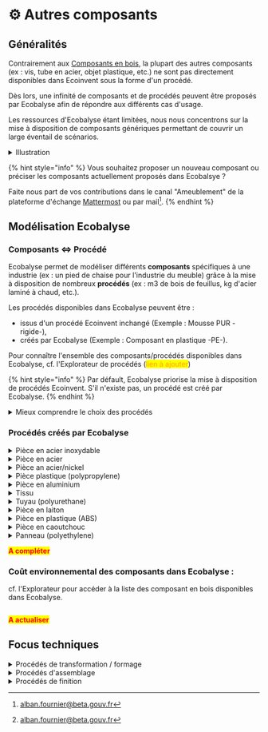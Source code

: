 # ⚙️ Autres composants

## Généralités

Contrairement aux [Composants en bois](composants-en-bois.md), la plupart des autres composants (ex : vis, tube en acier, objet plastique, etc.) ne sont pas directement disponibles dans Ecoinvent sous la forme d'un procédé.&#x20;

Dès lors, une infinité de composants et de procédés peuvent être proposés par Ecobalyse afin de répondre aux différents cas d'usage. &#x20;

Les ressources d'Ecobalyse étant limitées, nous nous concentrons sur la mise à disposition de composants génériques permettant de couvrir un large éventail de scénarios. &#x20;

<details>

<summary>Illustration</summary>

De nombreux objets sont constitués de polyethylene (plastique) tels que des sacs de congélation, des jouets pour enfants tels que les LEGO, des tuyaux d'arrosage, de la vaisselle réutilisable, etc.&#x20;

Pour modéliser ces composants constitués de polyethylene, Ecobalyse a créé un composant générique ayant les caractéristiques suivantes :&#x20;

* Nom = Composant plastique (PE) :flag\_fr: / Plastic frame (PE) :flag\_gb:
* Détails =&#x20;
  * Production de 1,06 kg de billes de plastique (PE) \
    (_procédé Ecoinvent = market for polyethylene, high density, granulate, GLO_)\
    \+
  * Thermorformage et Extrusion de 1kg de feuilles de plastique \
    (_procédé Ecoinvent = market for extrusion of plastic sheets and thermoforming, inline, GLO_)

</details>

{% hint style="info" %}
Vous souhaitez proposer un nouveau composant ou préciser les composants actuellement proposés dans Ecobalsye ?&#x20;

Faite nous part de vos contributions dans le canal "Ameublement" de la plateforme d'échange [Mattermost](https://fabrique-numerique.gitbook.io/ecobalyse/communaute) ou par mail[^1].&#x20;
{% endhint %}

## Modélisation Ecobalyse

### Composants <=> Procédé

&#x20;Ecobalyse permet de modéliser différents **composants** spécifiques à une industrie (ex : un pied de chaise pour l'industrie du meuble) grâce à la mise à disposition de nombreux **procédés** (ex : m3 de bois de feuillus, kg d'acier laminé à chaud, etc.).&#x20;

Les procédés disponibles dans Ecobalyse peuvent être : &#x20;

* issus d'un procédé Ecoinvent inchangé (Exemple : Mousse PUR -rigide-),
* créés par Ecobalyse (Exemple : Composant en plastique -PE-).

Pour connaître l'ensemble des composants/procédés disponibles dans Ecobalyse, cf. l'Explorateur de procédés (<mark style="color:orange;">lien à ajouter</mark>)&#x20;

{% hint style="info" %}
Par défault, Ecobalyse priorise la mise à disposition de procédés Ecoinvent. S'il n'existe pas, un procédé est créé par Ecobalyse.
{% endhint %}

<details>

<summary>Mieux comprendre le choix des procédés</summary>

Une infinité de procédés pourraient être disponibles dans Ecobalyse car les pratiques des industries sont variées. Deux principaux paramètres expliquent cette multitude de scénarios :&#x20;

* des **origines** diverses pour un même procédé/composant (ex : produir une pièce métallique en acier en Chine ou en France engendre des impacts environnementaux significativement différents du fait des mix énergétiques nationaux),
* &#x20;des **procédés/techniques** diverses (ex : produit une pièce métallique en acier laminé à chaud, laminé à froid ou extrudé engendre des impacts environnementaux significativement différents du fait d'étapes de production différentes). &#x20;

Dès lors, Ecobalyse se concentre sur la mise à disposition de "procédés génériques" reflétant les principales pratiques constatées sur une industrie donnée.&#x20;

**Vous souhaitez contribuer** sur la création/enrichissement de tels procédés ?   N'hésitez pas à partager vos retours :&#x20;

* sur la plateforme [Mattermost](https://fabrique-numerique.gitbook.io/ecobalyse/communaute),
* directement par mail[^2].&#x20;

</details>

### Procédés créés par Ecobalyse

<details>

<summary>Pièce en acier inoxydable</summary>

Procédé créé à partir de 2 procédés Ecoinvent : &#x20;

* Matière transformée\
  Procédé Ecoinvent : _steel production, chromium steel 18/8, hot rolled, RER_\
  Quantité : 1 kg
* Etape de transformation\
  Procédé Ecoinvent : _metal working, average for chromium steel product manufacturing, RER_\
  Quantité : 1 kg

</details>

<details>

<summary>Pièce en acier</summary>

Procédé créé à partir de 2 procédés Ecoinvent : &#x20;

* Matière transformée => 1kg d'acier faiblement allié laminé à chaud\
  Procédé Ecoinvent => _steel production, converter, low-alloyed, RER_ \
  Quantité : 1 kg
* Etape de transformation additionnelle => laminage à froid de 1kg d'acier\
  Procédé Ecoinvent => _metal working, average for steel product manufacturing, RER_\
  Quantité : 1 kg

</details>

<details>

<summary>Pièce an acier/nickel</summary>

Procédé créé à partir de 2 procédés Ecoinvent : &#x20;

* Matière transformée \
  Procédé Ecoinvent => _I_**ron-nickel-chromium alloy production, RER**\
  Quantité => 1kg
* Etape de transformation additionnelle\
  Procédé Ecoinvent => _metal working, average for aluminium product manufacturing, RER_\
  Quantité => 1kg

</details>

<details>

<summary>Pièce plastique (polypropylene)</summary>

Procédé créé à partir de 2 procédés Ecoinvent : &#x20;

* Matière transformée => 1 kg de matière plastique \
  Procédé Ecoinvent => _polypropylene production, granulate, RER_\
  Quantité => 1kg
* Etape de transformation additionnelle => thermoformage\
  Procédé Ecoinvent => I_njection moulding, RER_\
  Quantité => 1kg

</details>

<details>

<summary>Pièce en aluminium</summary>

Procédé créé à partir de 2 procédés Ecoinvent : &#x20;

* Matière transformée \
  Procédé Ecoinvent => _Aluminium production, primary, ingot_**,** _IAIA Area, EU27 & EFTA_\
  Quantité => 1kg
* Etape de transformation additionnelle\
  Procédé Ecoinvent => _metal working, average for aluminium product manufacturing, RER_\
  Quantité => 1kg

</details>

<details>

<summary>Tissu</summary>

A compléter

</details>

<details>

<summary>Tuyau (polyurethane)</summary>

Procédé créé à partir de 2 procédés Ecoinvent : &#x20;

* Matière transformée \
  Procédé Ecoinvent => _polyurethane production, flexible foam, MDI-based, RER_\
  Quantité => 1kg
* Etape de transformation additionnelle\
  Procédé Ecoinvent => _extrusion, plastic pipes, RER_\
  Quantité => 1kg

</details>

<details>

<summary>Pièce en laiton</summary>

Procédé créé à partir de 2 procédés Ecoinvent : &#x20;

* Matière transformée \
  Procédé Ecoinvent => _Brass production, CH_\
  Quantité => 1kg
* Etape de transformation additionnelle\
  Procédé Ecoinvent => B_rass turning, average, conventional, RER_\
  Quantité => 1kg

</details>

<details>

<summary>Pièce en plastique (ABS)</summary>

Procédé créé à partir de 2 procédés Ecoinvent : &#x20;

* Matière transformée => 1 kg de matière plastique \
  Procédé Ecoinvent => A_crylonitrile-butadiene-styrene copolymer production, RER_\
  Quantité => 1kg
* Etape de transformation additionnelle => thermoformage\
  Procédé Ecoinvent => I_njection moulding, RER_\
  Quantité => 1kg

</details>

<details>

<summary>Pièce en caoutchouc</summary>

Procédé créé à partir de 2 procédés Ecoinvent : &#x20;

* Matière transformée => 1 kg de matière plastique \
  Procédé Ecoinvent => _Synthetic rubber production, RER_\
  Quantité => 1kg
* Etape de transformation additionnelle => thermoformage\
  Procédé Ecoinvent => I_njection moulding, RER_\
  Quantité => 1kg

</details>

<details>

<summary>Panneau (polyethylene)</summary>

Procédé créé à partir de 2 procédés Ecoinvent : &#x20;

* Matière transformée\
  Procédé Ecoinvent : P_olyethylene production, low density, granulate, RER_\
  Quantité : 1kg
* Etape de transformation\
  Procédé Ecoinvent :  _Calendering, rigid sheets, RER_\
  Quantité : 1kg

</details>

<mark style="color:red;">**A compléter**</mark>

### Coût environnemental des composants dans Ecobalyse :&#x20;

cf. l'Explorateur pour accéder à la liste des composant en bois disponibles dans Ecobalyse.&#x20;



<figure><img src="../../.gitbook/assets/Coût environnemental (uPts _ kg) (1).png" alt=""><figcaption></figcaption></figure>

<mark style="color:red;">**A actualiser**</mark>

## Focus techniques

<details>

<summary>Procédés de transformation / formage</summary>

La grande majorité des composants en plastique ou métal sont créés en transformant de la matière grâce à un ou plusieurs procédés de transformation.&#x20;

Afin de proposer des modélisations précises et accessibles, Ecobalyse permet de préciser quel(s) procédé(s) de transformation sont utilisés pour obtenir un composant en plastique ou métal :&#x20;

* **Moulage** de pièces,\
  Consiste à couler des matériaux (métal, plastique, etc.) à l'état liquide dans un moule
* **Usinage** de pièces (fraisage, tournage, perçage, etc.),\
  Consiste à obtenir des surfaces fonctionnelles de bonne précision par enlèvement de matière&#x20;
* **Formage** de pièces (estampage, matriçage, filage, etc.),\
  Consiste à obtenir des pièces par des actions mécaniques appliquées à la matière.&#x20;
  * laminage => le matériau passe à travers une paire de rouleaux,
  * extrusion => le matériau est poussé par un orifice,
  * matriçage => le matériau est pressé/estampé autour ou sur une matrice,
  * forgeage => le matériau est compressé localement,
  * poinçonnage => un outil est enfoncé dans le matériau,
  * calandrage => le matériau est pressé dans des rouleaux pour créer des feuilles/films&#x20;

</details>

<details>

<summary>Procédés d'assemblage</summary>

Différents types d'assemblage existent (assemblage par sertissage, par rivetage, par soudage, par collage, etc.).&#x20;

Afin de proposer des modélisations précises et accessibles, Ecobalyse permet de préciser certains procédés d'assemblage :&#x20;

* Assemblage par soudage\
  Consiste à assembler deux ou plusieurs pièces par chauffage et/ou pression. Le soudage par chauffage est la méthode la plus courante.
* Assemblage par collage\
  Consiste à lier deux pièces par l'apport de matière adhésive (colle). &#x20;

</details>

<details>

<summary>Procédés de finition</summary>

Plusieurs procédés de finition sont utilisés selon les matériaux.

**COMPOSANTS EN BOIS ET/OU PLASTIQUE**

* laquage
* vernissage
* teinture / peinture
* huilage / cire
* placage
* sablage
* sérigraphie

**COMPOSANTS EN METAL**

* **Galvanoplastie**\
  Consiste à recouvrir un objet d'une fiche couche de métal par électrodéposition.\
  Plusieurs techniques existent :&#x20;
  * chromage,
  * zingage,
  * polissage,
  * dorure,
  * nickelage
* **Thermolaquage**,\
  Consiste à déposer une peinture poudre à la surface de l'objet métallique en utilisant de l'électricité pour fixer électrostatiquement la poudre à la surface. \
  Cette technique nécessite le traitement préalable des pièces métalliques par sablage-grenaillage et/ou métallisation-galvanisation.
* **Traitement anti-corrosion**\
  Consiste à protéger les surfaces de l'oxydation, la corrosition, l'abrasion, etc.\
  Cette technique nécessite le traitement préalable des pièces métalliques par sablage ou grenaillage.
* **Sablage**\
  Consiste à projeter un abrasif à grande vitesse, par jet d'air comprimé. Le sablage a pour effet de nettoyer, décaper, désoxyder, supprimer les couches superficielles fragiles (ex : peinture) mais aussi d'apporter de la rugosité.

</details>

[^1]: alban.fournier@beta.gouv.fr

[^2]: alban.fournier@beta.gouv.fr
